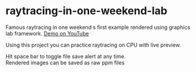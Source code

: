 # raytracing-in-one-weekend-lab
Famous raytracing in one weekend s first example rendered using graphics lab framework. 
[Demo on YouTube](https://www.youtube.com/watch?v=9zTTyxpE0AM)

Using this project you can practice raytracing on CPU with live preview.  
  
Hit space bar to toggle file save alert at any time.  
Rendered images can be saved as raw ppm files
